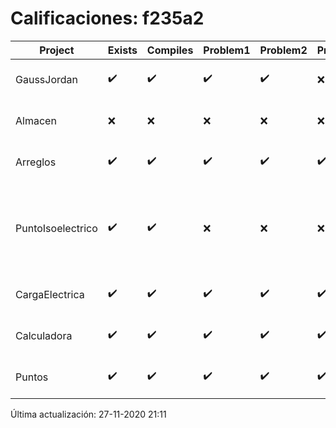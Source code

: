 # Calificaciones: f235a2
|Project|Exists|Compiles|Problem1|Problem2|Problem3|Extra|Grade|CommitHash|CommitDate|CheckDate|DueDate|Comments|
|-|-|-|-|-|-|-|-|-|-|-|-|-|
|GaussJordan|✔️|✔️|✔️|✔️|❌|❌|8.6|6c61bd7623cb49cb84277374b679f4e7dc21f944|29-10-2020 11:52:52|29-10-2020 21:39:04|29-10-2020 21:00:00|////No avisa al usuario que el sistema no tiene solución/No intercambia las filas cuando un pivote es cero|
|Almacen|❌|❌|❌|❌|❌|❌|5.0|nan|nan|27-11-2020 21:11:02|04-12-2020 21:00:00|No se encontró el archivo en PracticasComputacionI/Almacen/Almacen.cpp|
|Arreglos|✔️|✔️|✔️|✔️|✔️|✔️|10.0|b936f32ae722c3ac418f17d958d2db968006630e|20-10-2020 10:23:29|27-10-2020 22:28:09|22-10-2020 21:00:00|///|
|PuntoIsoelectrico|✔️|✔️|❌|❌|❌|❌|6.0|9e056ad15b91ee1677bb9fbac771e72bf853caa8|26-11-2020 19:28:11|26-11-2020 21:08:51|26-11-2020 21:00:00|No evalúa correctamente el punto isoeléctrico de la molécula/No evalúa correctamente el punto isoeléctrico de la molécula/No evalúa correctamente el punto isoeléctrico de la molécula/No evalúa correctamente el punto isoeléctrico si los pkas de los grupos no se dan en orden ascendente|
|CargaElectrica|✔️|✔️|✔️|✔️|✔️|✔️|10.0|f90311cbebe1509aa2a60f4485f22af5e620d7ae|18-11-2020 23:46:22|19-11-2020 21:08:23|19-11-2020 21:00:00|///|
|Calculadora|✔️|✔️|✔️|✔️|✔️|✔️|10.0|2be96eb3c12c88ce2e7ca157cfb174561eb74ca1|11-10-2020 20:54:38|15-10-2020 21:24:41|15-10-2020 21:00:00|nan|
|Puntos|✔️|✔️|✔️|✔️|✔️|✔️|10.0|941de9de3763d02a40dc29a275af50187f905224|04-11-2020 17:41:50|04-11-2020 21:03:41|05-11-2020 21:00:00|///|

Última actualización: 27-11-2020 21:11